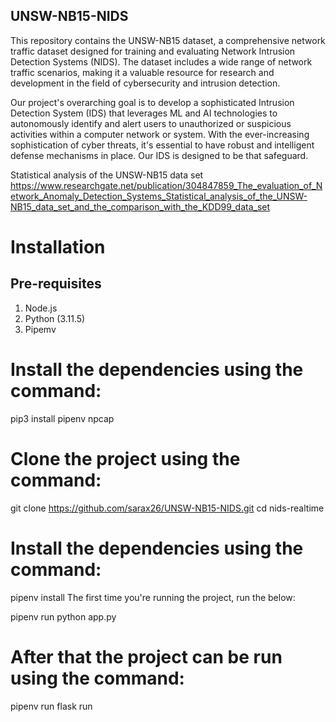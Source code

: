 ## UNSW-NB15-NIDS
This repository contains the UNSW-NB15 dataset, a comprehensive network traffic dataset designed for training and evaluating Network Intrusion Detection Systems (NIDS). The dataset includes a wide range of network traffic scenarios, making it a valuable resource for research and development in the field of cybersecurity and intrusion detection.

Our project's overarching goal is to develop a sophisticated Intrusion Detection System (IDS) that leverages ML and AI technologies to autonomously identify and alert users to unauthorized or suspicious activities within a computer network or system. With the ever-increasing sophistication of cyber threats, it's essential to have robust and intelligent defense mechanisms in place. Our IDS is designed to be that safeguard.

Statistical analysis of the UNSW-NB15 data set
https://www.researchgate.net/publication/304847859_The_evaluation_of_Network_Anomaly_Detection_Systems_Statistical_analysis_of_the_UNSW-NB15_data_set_and_the_comparison_with_the_KDD99_data_set


# Installation
## Pre-requisites
1. Node.js
2. Python (3.11.5)
3. Pipemv

# Install the dependencies using the command:

pip3 install pipenv
npcap

# Clone the project using the command:

git clone https://github.com/sarax26/UNSW-NB15-NIDS.git
cd nids-realtime
# Install the dependencies using the command:

pipenv install
The first time you're running the project, run the below:

pipenv run python app.py
# After that the project can be run using the command:

pipenv run flask run
